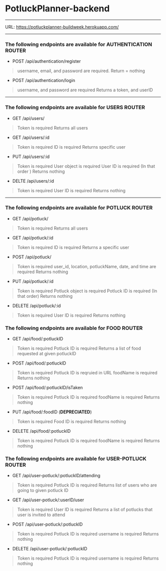 # PotluckPlanner-backend

***

URL: https://potluckplanner-buildweek.herokuapp.com/

*** 

### The following endpoints are available for **AUTHENTICATION ROUTER**

* POST /api/authentication/register
> username, email, and password are required.
> Return = nothing

* POST /api/authentication/login
> username, and password are required
> Returns a token, and userID 

***

### The following endpoints are available for **USERS ROUTER**

* GET /api/users/
> Token is required
> Returns all users

* GET /api/users/:id
> Token is required
> ID is required
> Returns specific user

* PUT /api/users/:id
> Token is required
> User object is required
> User ID is required 
> (In that order )
> Returns nothing

* DELTE /api/users/:id
> Token is required
> User ID is required
> Returns nothing

***

### The following endpoints are available for **POTLUCK ROUTER**

* GET /api/potluck/
> Token is required
> Returns all users

* GET /api/potluck/:id
> Token is required
> ID is required
> Returns a specific user

* POST /api/potluck/
> Token is required
> user_id, location, potluckName, date, and time are required
> Returns nothing

* PUT /api/potluck/:id
> Token is required
> Potluck object is required
> Potluck ID is required
> (In that order)
> Returns nothing

* DELETE /api/potluck/:id
> Token is required
> User ID is required
> Returns nothing

### The following endpoints are available for **FOOD ROUTER**

* GET /api/food/:potluckID
> Token is required
> Potluck ID is required
> Returns a list of food requested at given potluckID

* POST /api/food/:potluckID
> Token is required
> Potluck ID is reqruied in URL
> foodName is required
> Returns nothing

* POST /api/food/:potluckID/isTaken
> Token is required
> Potluck ID is required
> foodName is required
> Returns nothing

* PUT /api/food/:foodID (**DEPRECIATED**)
> Token is required
> Food ID is required
> Returns nothing

* DELETE /api/food/:potluckID
> Token is required
> Potluck ID is required
> foodName is required
> Returns nothing

### The following endpoints are available for **USER-POTLUCK ROUTER**

* GET /api/user-potluck/:potluckID/attending
> Token is required
> Potluck ID is required
> Returns list of users who are going to given potluck ID

* GET /api/user-potluck/:userID/user
> Token is required
> User ID is required
> Returns a list of potlucks that user is invited to attend

* POST /api/user-potluck/:potluckID
> Token is required
> Potluck ID is required
> username is required
> Returns nothing

* DELETE /api/user-potluck/:potluckID
> Token is required
> Potluck ID is required
> username is required
> Returns nothing
